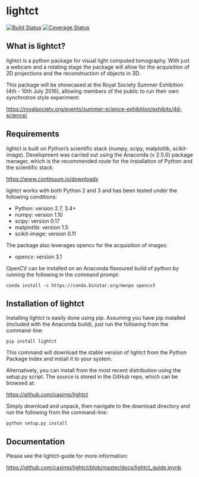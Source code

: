 lightct
=======

[![Build Status](https://travis-ci.org/casimp/lightct.svg?branch=master)](https://travis-ci.org/casimp/lightct) [![Coverage Status](https://coveralls.io/repos/github/casimp/lightct/badge.svg?branch=master)](https://coveralls.io/github/casimp/lightct?branch=master)

What is lightct?
----------------

lightct is a python package for visual light computed tomography. With just a webcam and a rotating stage the package will allow for the acquisition of 2D projections and the reconstruction of objects in 3D.

This package will be showcased at the Royal Society Summer Exhibition (4th - 10th July 2016), allowing members of the public to run their own synchrotron style experiment:

https://royalsociety.org/events/summer-science-exhibition/exhibits/4d-science/

Requirements
------------

lightct is built on Python’s scientific stack (numpy, scipy, matplotlib, scikit-image). Development was carried out using the Anaconda (v 2.5.0) package manager, which is the recommended route for the installation of Python and the scientific stack:

https://www.continuum.io/downloads

lightct works with both Python 2 and 3 and has been tested under the following conditions:

-	Python: version 2.7, 3.4+
-	numpy: version 1.10
-	scipy: version 0.17
-	matplotlib: version 1.5
-	scikit-image: version 0.11

The package also leverages opencv for the acquisition of images:

-	opencv: version 3.1

OpenCV can be installed on an Anaconda flavoured build of python by running the following in the command prompt:

```
conda install -c https://conda.binstar.org/menpo opencv3
```

Installation of lightct
-----------------------

Installing lightct is easily done using pip. Assuming you have pip installed (included with the Anaconda build), just run the following from the command-line:

```
pip install lightct
```

This command will download the stable version of lightct from the Python Package Index and install it to your system.

Alternatively, you can install from the most recent distribution using the setup.py script. The source is stored in the GitHub repo, which can be browsed at:

https://github.com/casimp/lightct

Simply download and unpack, then navigate to the download directory and run the following from the command-line:

```
python setup.py install
```

Documentation
-------------

Please see the lightct-guide for more information:

https://github.com/casimp/lightct/blob/master/docs/lightct_guide.ipynb
